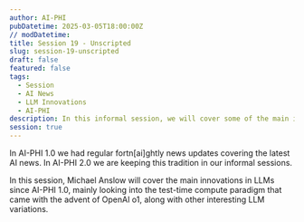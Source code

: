 ```yaml
---
author: AI-PHI
pubDatetime: 2025-03-05T18:00:00Z
// modDatetime:
title: Session 19 - Unscripted
slug: session-19-unscripted
draft: false
featured: false
tags:
  - Session
  - AI News
  - LLM Innovations
  - AI-PHI
description: In this informal session, we will cover some of the main innovations in LLMs since AI-PHI 1.0.
session: true
---
```


In AI-PHI 1.0 we had regular fortn[ai]ghtly news updates covering the latest AI news. In AI-PHI 2.0 we are keeping this tradition in our informal sessions.

In this session, Michael Anslow will cover the main innovations in LLMs since AI-PHI 1.0, mainly looking into the test-time compute paradigm that came with the advent of OpenAI o1, along with other interesting LLM variations. 
